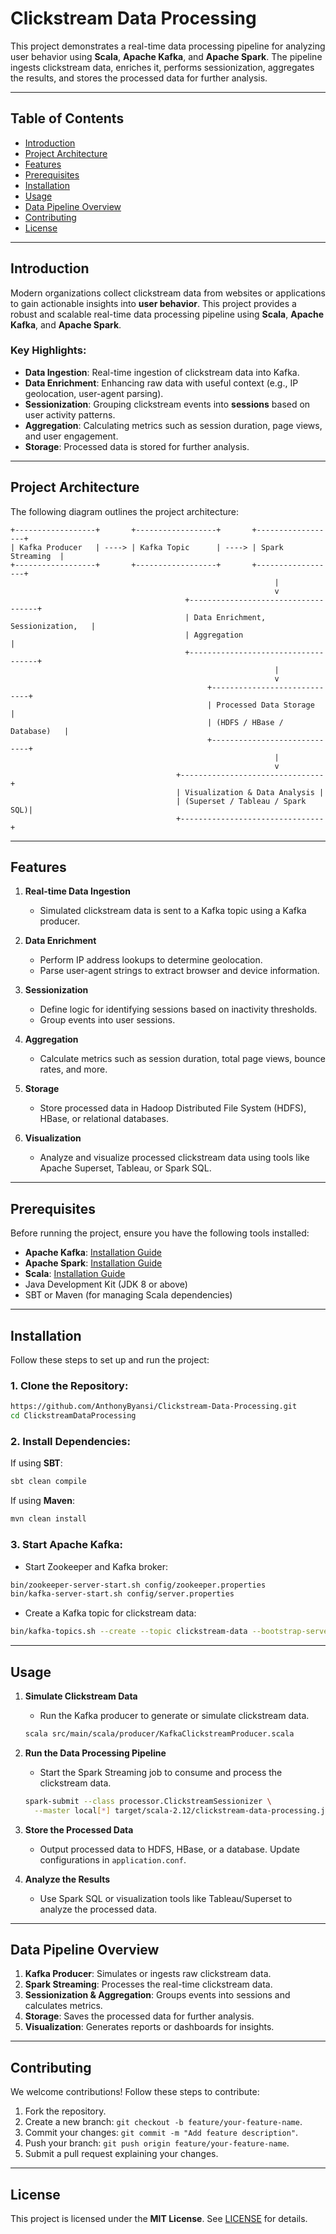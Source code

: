 # **Clickstream Data Processing**  

This project demonstrates a real-time data processing pipeline for analyzing user behavior using **Scala**, **Apache Kafka**, and **Apache Spark**. The pipeline ingests clickstream data, enriches it, performs sessionization, aggregates the results, and stores the processed data for further analysis.

---

## **Table of Contents**  
- [Introduction](#introduction)  
- [Project Architecture](#project-architecture)  
- [Features](#features)  
- [Prerequisites](#prerequisites)  
- [Installation](#installation)  
- [Usage](#usage)  
- [Data Pipeline Overview](#data-pipeline-overview)  
- [Contributing](#contributing)  
- [License](#license)  

---

## **Introduction**  
Modern organizations collect clickstream data from websites or applications to gain actionable insights into **user behavior**. This project provides a robust and scalable real-time data processing pipeline using **Scala**, **Apache Kafka**, and **Apache Spark**.

### Key Highlights:  
- **Data Ingestion**: Real-time ingestion of clickstream data into Kafka.  
- **Data Enrichment**: Enhancing raw data with useful context (e.g., IP geolocation, user-agent parsing).  
- **Sessionization**: Grouping clickstream events into **sessions** based on user activity patterns.  
- **Aggregation**: Calculating metrics such as session duration, page views, and user engagement.  
- **Storage**: Processed data is stored for further analysis.  

---

## **Project Architecture**  

The following diagram outlines the project architecture:  

```plaintext
+------------------+       +------------------+       +------------------+
| Kafka Producer   | ----> | Kafka Topic      | ----> | Spark Streaming  |
+------------------+       +------------------+       +------------------+
                                                           |
                                                           v
                                       +------------------------------------+
                                       | Data Enrichment, Sessionization,   |
                                       | Aggregation                       |
                                       +------------------------------------+
                                                           |
                                                           v
                                            +-----------------------------+
                                            | Processed Data Storage      |
                                            | (HDFS / HBase / Database)   |
                                            +-----------------------------+
                                                           |
                                                           v
                                     +--------------------------------+
                                     | Visualization & Data Analysis |
                                     | (Superset / Tableau / Spark SQL)|
                                     +--------------------------------+
```

---

## **Features**  

1. **Real-time Data Ingestion**  
   - Simulated clickstream data is sent to a Kafka topic using a Kafka producer.  

2. **Data Enrichment**  
   - Perform IP address lookups to determine geolocation.  
   - Parse user-agent strings to extract browser and device information.  

3. **Sessionization**  
   - Define logic for identifying sessions based on inactivity thresholds.  
   - Group events into user sessions.  

4. **Aggregation**  
   - Calculate metrics such as session duration, total page views, bounce rates, and more.  

5. **Storage**  
   - Store processed data in Hadoop Distributed File System (HDFS), HBase, or relational databases.  

6. **Visualization**  
   - Analyze and visualize processed clickstream data using tools like Apache Superset, Tableau, or Spark SQL.

---

## **Prerequisites**  

Before running the project, ensure you have the following tools installed:  

- **Apache Kafka**: [Installation Guide](https://kafka.apache.org/documentation/)  
- **Apache Spark**: [Installation Guide](https://spark.apache.org/downloads.html)  
- **Scala**: [Installation Guide](https://www.scala-lang.org/download/)  
- Java Development Kit (JDK 8 or above)  
- SBT or Maven (for managing Scala dependencies)  

---

## **Installation**  

Follow these steps to set up and run the project:  

### 1. Clone the Repository:  
```bash
https://github.com/AnthonyByansi/Clickstream-Data-Processing.git
cd ClickstreamDataProcessing
```

### 2. Install Dependencies:  
If using **SBT**:  
```bash
sbt clean compile
```
If using **Maven**:  
```bash
mvn clean install
```

### 3. Start Apache Kafka:  
- Start Zookeeper and Kafka broker:  
```bash
bin/zookeeper-server-start.sh config/zookeeper.properties  
bin/kafka-server-start.sh config/server.properties  
```

- Create a Kafka topic for clickstream data:  
```bash
bin/kafka-topics.sh --create --topic clickstream-data --bootstrap-server localhost:9092
```

---

## **Usage**  

1. **Simulate Clickstream Data**  
   - Run the Kafka producer to generate or simulate clickstream data.  
   ```bash
   scala src/main/scala/producer/KafkaClickstreamProducer.scala
   ```

2. **Run the Data Processing Pipeline**  
   - Start the Spark Streaming job to consume and process the clickstream data.  
   ```bash
   spark-submit --class processor.ClickstreamSessionizer \
     --master local[*] target/scala-2.12/clickstream-data-processing.jar
   ```

3. **Store the Processed Data**  
   - Output processed data to HDFS, HBase, or a database. Update configurations in `application.conf`.  

4. **Analyze the Results**  
   - Use Spark SQL or visualization tools like Tableau/Superset to analyze the processed data.

---

## **Data Pipeline Overview**  

1. **Kafka Producer**: Simulates or ingests raw clickstream data.  
2. **Spark Streaming**: Processes the real-time clickstream data.  
3. **Sessionization & Aggregation**: Groups events into sessions and calculates metrics.  
4. **Storage**: Saves the processed data for further analysis.  
5. **Visualization**: Generates reports or dashboards for insights.

---

## **Contributing**  

We welcome contributions! Follow these steps to contribute:  

1. Fork the repository.  
2. Create a new branch: `git checkout -b feature/your-feature-name`.  
3. Commit your changes: `git commit -m "Add feature description"`.  
4. Push your branch: `git push origin feature/your-feature-name`.  
5. Submit a pull request explaining your changes.  

---

## **License**  

This project is licensed under the **MIT License**. See [LICENSE](LICENSE) for details.
